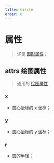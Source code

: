 ```yaml
---
title: Circle
order: 6
---
```


# 属性

> 详见 [图形属性](en/docs/api/shape/api#属性)；

## attrs 绘图属性

> 通用的 [绘图属性](/en/docs/api/shape/attrs)

### x

- 圆心坐标的 x 坐标；

### y

- 圆心坐标的 y 坐标；

### r

- 圆的半径；

